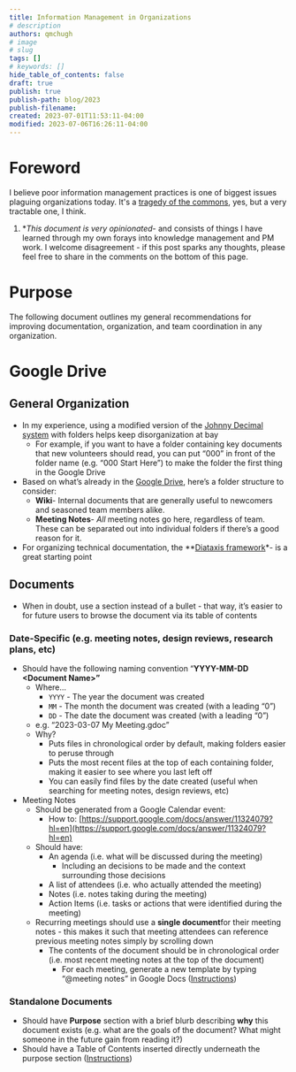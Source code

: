 ```yaml
---
title: Information Management in Organizations
# description
authors: qmchugh
# image
# slug
tags: []
# keywords: []
hide_table_of_contents: false
draft: true
publish: true
publish-path: blog/2023
publish-filename: 
created: 2023-07-01T11:53:11-04:00
modified: 2023-07-06T16:26:11-04:00
---
```


# Foreword
I believe poor information management practices is one of biggest issues plaguing organizations today. It's a [tragedy of the commons](https://en.wikipedia.org/wiki/Tragedy_of_the_commons), yes, but a very tractable one, I think.

1. **This document is very opinionated*- and consists of things I have learned through my own forays into knowledge management and PM work. I welcome disagreement - if this post sparks any thoughts, please feel free to share in the comments on the bottom of this page.

# Purpose
The following document outlines my general recommendations for improving documentation, organization, and team coordination in any organization.

# Google Drive

## General Organization
- In my experience, using a modified version of the [Johnny Decimal system](https://johnnydecimal.com/) with folders helps keep disorganization at bay
	- For example, if you want to have a folder containing key documents that new volunteers should read, you can put “000” in front of the folder name (e.g. “000 Start Here”) to make the folder the first thing in the Google Drive
- Based on what’s already in the [Google Drive](https://drive.google.com/drive/u/0/folders/1r_74bvlPCgn_eHrUQ1mDwO2rsXDgSDle), here’s a folder structure to consider:
	- **Wiki**- Internal documents that are generally useful to newcomers and seasoned team members alike.
	- **Meeting Notes**- *All* meeting notes go here, regardless of team. These can be separated out into individual folders if there’s a good reason for it.
- For organizing technical documentation, the **[Diataxis framework](https://diataxis.fr/)*- is a great starting point

## Documents
- When in doubt, use a section instead of a bullet - that way, it’s easier to for future users to browse the document via its table of contents

### Date-Specific (e.g. meeting notes, design reviews, research plans, etc)
- Should have the following naming convention “**YYYY-MM-DD &lt;Document Name>”**
	- Where…
		- `YYYY` - The year the document was created
		- `MM` - The month the document was created (with a leading “0”)
		- `DD` - The date the document was created (with a leading “0”)
	- e.g. “2023-03-07 My Meeting.gdoc”
	- Why?
		- Puts files in chronological order by default, making folders easier to peruse through
		- Puts the most recent files at the top of each containing folder, making it easier to see where you last left off
		- You can easily find files by the date created (useful when searching for meeting notes, design reviews, etc)
- Meeting Notes
	- Should be generated from a Google Calendar event:
		- How to: [https://support.google.com/docs/answer/11324079?hl=en](https://support.google.com/docs/answer/11324079?hl=en)
	- Should have:
		- An agenda (i.e. what will be discussed during the meeting)
			- Including an decisions to be made and the context surrounding those decisions
		- A list of attendees (i.e. who actually attended the meeting)
		- Notes (i.e. notes taking during the meeting)
		- Action Items (i.e. tasks or actions that were identified during the meeting)
	- Recurring meetings should use a **single document**for their meeting notes - this makes it such that meeting attendees can reference previous meeting notes simply by scrolling down
		- The contents of the document should be in chronological order (i.e. most recent meeting notes at the top of the document)
			- For each meeting, generate a new template by typing “@meeting notes” in Google Docs ([Instructions](https://support.google.com/calendar/answer/6192039#zippy=%2Cadd-meeting-notes-to-a-new-event-from-google-calendar%2Cadd-meeting-notes-to-events-from-google-docs))

### Standalone Documents
- Should have **Purpose** section with a brief blurb describing **why** this document exists (e.g. what are the goals of the document? What might someone in the future gain from reading it?)
- Should have a Table of Contents inserted directly underneath the purpose section ([Instructions](https://support.google.com/docs/answer/116338?hl=en&co=GENIE.Platform%3DDesktop#zippy=%2Cadd-or-delete-a-table-of-contents:~:text=On%20your%20computer,contents%20to%20look.))